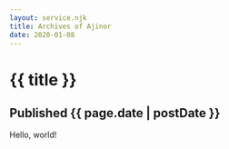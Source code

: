 ```yaml
---
layout: service.njk
title: Archives of Ajinor
date: 2020-01-08
---
```


# {{ title }}

## Published {{ page.date | postDate }}

Hello, world!